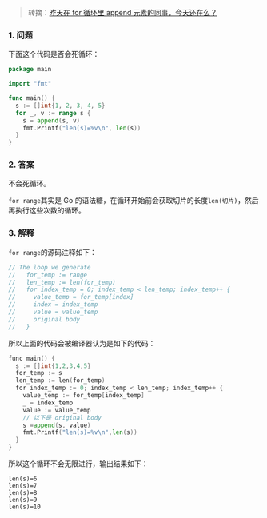 > 转摘：[昨天在 for 循环里 append 元素的同事，今天还在么？](https://mp.weixin.qq.com/s/flSXt6wgv9I_PYlgev7JPg)

### 1. 问题

下面这个代码是否会死循环：

```go
package main

import "fmt"

func main() {
  s := []int{1, 2, 3, 4, 5}
  for _, v := range s {
    s = append(s, v)
    fmt.Printf("len(s)=%v\n", len(s))
  }
}
```

### 2. 答案

不会死循环。

`for range`其实是 Go 的语法糖，在循环开始前会获取切片的长度`len(切片)`，然后再执行这些次数的循环。

### 3. 解释

`for range`的源码注释如下：

```go
// The loop we generate
//   for_temp := range
//   len_temp := len(for_temp)
//   for index_temp = 0; index_temp < len_temp; index_temp++ {
//     value_temp = for_temp[index]
//     index = index_temp
//     value = value_temp
//     original body
//   }
```

所以上面的代码会被编译器认为是如下的代码：

```go
func main() {
  s := []int{1,2,3,4,5}
  for_temp := s
  len_temp := len(for_temp)
  for index_temp := 0; index_temp < len_temp; index_temp++ {
    value_temp := for_temp[index_temp]
    _ = index_temp
    value := value_temp
    // 以下是 original body
    s =append(s, value)
    fmt.Printf("len(s)=%v\n",len(s))
  }
}
```

所以这个循环不会无限进行，输出结果如下：

```
len(s)=6
len(s)=7
len(s)=8
len(s)=9
len(s)=10
```

